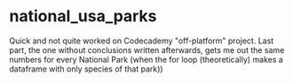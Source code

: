 # national_usa_parks
Quick and not quite worked on Codecademy "off-platform" project. Last part, the one without conclusions written afterwards, gets me out the same numbers for every National Park (when the for loop (theoretically) makes a dataframe with only species of that park))
